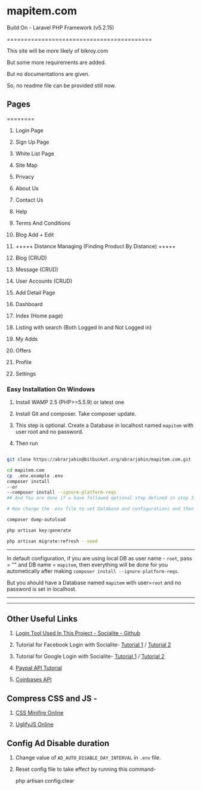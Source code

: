 # mapitem.com

Build On - Laravel PHP Framework (v5.2.15)

==========================================

This site will be more likely of bikroy.com

But some more requirements are added.

But no documentations are given.

So, no readme file can be provided still now.


## Pages
========

 1. Login Page

 2. Sign Up Page

 3. White List Page

 4. Site Map

 5. Privacy

 6. About Us

 7. Contact Us

 8. Help

 9. Terms And Conditions

 10. Blog Add + Edit

 11. +++++ Distance Managing (Finding Product By Distance) +++++

 12. Blog (CRUD)

 13. Message (CRUD)

 14. User Accounts (CRUD)

 15. Add Detail Page

 16. Dashboard

 17. Index (Home page)

 18. Listing with search (Both Logged In and Not Logged in)

 19. My Adds

 20. Offers

 21. Profile

 22. Settings


### Easy Installation On Windows

1. Install WAMP 2.5 (PHP>=5.5.9) or latest one

2. Install Git and composer. Take composer update.

3. This step is optional. Create a Database in localhost named `mapitem` with user root and no password.

4. Then run

```bash

git clone https://abrarjahin@bitbucket.org/abrarjahin/mapitem.com.git

cd mapitem.com
cp  .env.example .env
composer install
--or
--composer install --ignore-platform-reqs
## And You are done if u have followed optional step defined in step 3. If you did not follow, then continue.

# Now change the .env file to set Database and configurations and then run the bellow codes

composer dump-autoload

php artisan key:generate

php artisan migrate:refresh --seed

```

-------------------------------------------------------------------------------

In default configuration, if you are using local DB as user name - `root`, pass = "" and DB name = `mapitem`, then everything will be done for you autometically after making `composer install --ignore-platform-reqs`.

But you should have a Database named `mapitem` with user=`root` and no password is set in localhost.

-------------------------------------------------------------------------------

------------------------

Other Useful Links
------------------

1. [Login Tool Used In This Project - Socialite - Github](https://github.com/laravel/socialite)

2. Tutorial for Facebook Login with Socialite- [Tutorial 1](https://www.youtube.com/watch?v=EYdeTbQyhL8) / [Tutorial 2](https://www.youtube.com/watch?v=tx8XZ_t6SbQ)

3. Tutorial for Google Login with Socialite- [Tutorial 1](https://www.youtube.com/watch?v=0y0N75gkLb4) / [Tutorial 2](https://www.youtube.com/watch?v=qz0TOkkhcSQ)

4. [Paypal API Tutorial](https://www.youtube.com/watch?v=q5Xb5r4MUB8&feature=youtu.be)

5. [Coinbases API](http://www.sitepoint.com/bitcoin-php-coinbases-api-basic-usage/)

Compress CSS and JS -
---------------------

1. [CSS Minifire Online](https://cssminifier.com/)

2. [UglifyJS Online](https://skalman.github.io/UglifyJS-online/)

Config Ad Disable duration
--------------------------

1. Change value of `AD_AUTO_DISABLE_DAY_INTERVAL` in `.env` file.

2. Reset config file to take effect by running this command-

	php artisan config:clear
